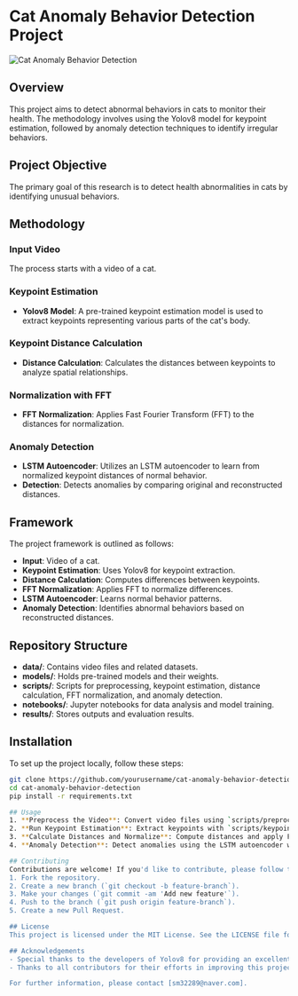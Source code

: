 # Cat Anomaly Behavior Detection Project

![Cat Anomaly Behavior Detection](https://yourimageurl.com/cat_anomaly_detection.png)

## Overview
This project aims to detect abnormal behaviors in cats to monitor their health. The methodology involves using the Yolov8 model for keypoint estimation, followed by anomaly detection techniques to identify irregular behaviors.

## Project Objective
The primary goal of this research is to detect health abnormalities in cats by identifying unusual behaviors.

## Methodology
### Input Video
The process starts with a video of a cat.

### Keypoint Estimation
- **Yolov8 Model**: A pre-trained keypoint estimation model is used to extract keypoints representing various parts of the cat's body.

### Keypoint Distance Calculation
- **Distance Calculation**: Calculates the distances between keypoints to analyze spatial relationships.

### Normalization with FFT
- **FFT Normalization**: Applies Fast Fourier Transform (FFT) to the distances for normalization.

### Anomaly Detection
- **LSTM Autoencoder**: Utilizes an LSTM autoencoder to learn from normalized keypoint distances of normal behavior.
- **Detection**: Detects anomalies by comparing original and reconstructed distances.

## Framework
The project framework is outlined as follows:
- **Input**: Video of a cat.
- **Keypoint Estimation**: Uses Yolov8 for keypoint extraction.
- **Distance Calculation**: Computes differences between keypoints.
- **FFT Normalization**: Applies FFT to normalize differences.
- **LSTM Autoencoder**: Learns normal behavior patterns.
- **Anomaly Detection**: Identifies abnormal behaviors based on reconstructed distances.

## Repository Structure
- **data/**: Contains video files and related datasets.
- **models/**: Holds pre-trained models and their weights.
- **scripts/**: Scripts for preprocessing, keypoint estimation, distance calculation, FFT normalization, and anomaly detection.
- **notebooks/**: Jupyter notebooks for data analysis and model training.
- **results/**: Stores outputs and evaluation results.

## Installation
To set up the project locally, follow these steps:
```bash
git clone https://github.com/yourusername/cat-anomaly-behavior-detection.git
cd cat-anomaly-behavior-detection
pip install -r requirements.txt

## Usage
1. **Preprocess the Video**: Convert video files using `scripts/preprocess_video.py`.
2. **Run Keypoint Estimation**: Extract keypoints with `scripts/keypoint_estimation.py`.
3. **Calculate Distances and Normalize**: Compute distances and apply FFT normalization using `scripts/calculate_distances.py`.
4. **Anomaly Detection**: Detect anomalies using the LSTM autoencoder with `scripts/anomaly_detection.py`.

## Contributing
Contributions are welcome! If you'd like to contribute, please follow these steps:
1. Fork the repository.
2. Create a new branch (`git checkout -b feature-branch`).
3. Make your changes (`git commit -am 'Add new feature'`).
4. Push to the branch (`git push origin feature-branch`).
5. Create a new Pull Request.

## License
This project is licensed under the MIT License. See the LICENSE file for details.

## Acknowledgements
- Special thanks to the developers of Yolov8 for providing an excellent keypoint estimation model.
- Thanks to all contributors for their efforts in improving this project.

For further information, please contact [sm32289@naver.com].
